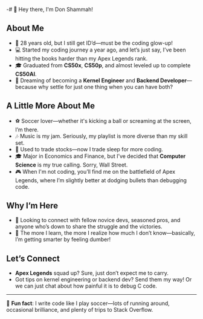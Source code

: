 -# 👋 Hey there, I'm Don Shammah!

## About Me
- 🎂 28 years old, but I still get ID’d—must be the coding glow-up!
- 💻 Started my coding journey a year ago, and let’s just say, I’ve been hitting the books harder than my Apex Legends rank.
- 🎓 Graduated from **CS50x**, **CS50p**, and almost leveled up to complete **CS50AI**.
- 🚀 Dreaming of becoming a **Kernel Engineer** and **Backend Developer**—because why settle for just one thing when you can have both?

## A Little More About Me
- ⚽ Soccer lover—whether it's kicking a ball or screaming at the screen, I’m there.
- 🎶 Music is my jam. Seriously, my playlist is more diverse than my skill set.
- 💼 Used to trade stocks—now I trade sleep for more coding.
- 🎓 Major in Economics and Finance, but I’ve decided that **Computer Science** is my true calling. Sorry, Wall Street.
- 🎮 When I'm not coding, you’ll find me on the battlefield of Apex Legends, where I’m slightly better at dodging bullets than debugging code.

## Why I’m Here
- 🤝 Looking to connect with fellow novice devs, seasoned pros, and anyone who’s down to share the struggle and the victories.
- 🧠 The more I learn, the more I realize how much I don’t know—basically, I’m getting smarter by feeling dumber!

## Let’s Connect
- **Apex Legends** squad up? Sure, just don’t expect me to carry.
- Got tips on kernel engineering or backend dev? Send them my way! Or we can just chat about how painful it is to debug C code.

---

💬 **Fun fact**: I write code like I play soccer—lots of running around, occasional brilliance, and plenty of trips to Stack Overflow. 


<!---
donshammah96/donshammah96 is a ✨ special ✨ repository because its `README.md` (this file) appears on your GitHub profile.
You can click the Preview link to take a look at your changes.
--->
